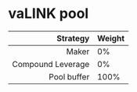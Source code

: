 # vaLINK pool
|Strategy | Weight |
|-------: | --------|
|Maker | 0%    |
|Compound Leverage | 0%     |
|Pool buffer | 100%     |
